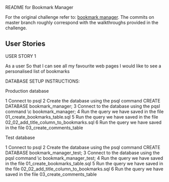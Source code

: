 README for Bookmark Manager

For the original challenge refer to: [bookmark manager](https://github.com/makersacademy/course/tree/master/bookmark_manager). The commits on master branch roughly correspond with the walkthroughs provided in the challenge.

## User Stories

USER STORY 1

As a user
So that I can see all my favourite web pages
I would like to see a personalised list of bookmarks

DATABASE SETUP INSTRUCTIONS:

Production database

  1  Connect to psql
  2  Create the database using the psql command CREATE DATABASE bookmark_manager;
  3  Connect to the database using the pqsl command \c bookmark_manager;
  4  Run the query we have saved in the file 01_create_bookmarks_table.sql
  5  Run the query we have saved in the file 02_02_add_title_column_to_bookmarks.sql
  6 Run the query we have saved in the file 03_create_comments_table


Test database

  1  Connect to psql
  2  Create the database using the psql command CREATE DATABASE bookmark_manager_test;
  3  Connect to the database using the pqsl command \c bookmark_manager_test;
  4  Run the query we have saved in the file 01_create_bookmarks_table.sql
  5  Run the query we have saved in the file 02_02_add_title_column_to_bookmarks.sql
  6 Run the query we have saved in the file 03_create_comments_table